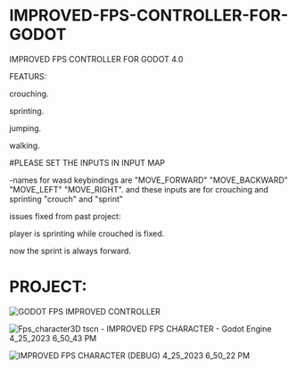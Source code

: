 # IMPROVED-FPS-CONTROLLER-FOR-GODOT
IMPROVED FPS CONTROLLER FOR GODOT 4.0


FEATURS:

crouching.

sprinting.

jumping.

walking.

#PLEASE SET THE INPUTS IN INPUT MAP 


-names for wasd keybindings are "MOVE_FORWARD" "MOVE_BACKWARD" "MOVE_LEFT" "MOVE_RIGHT". and these inputs are for crouching and sprinting "crouch" and "sprint"

issues fixed from past project:

player is sprinting while crouched is fixed.

now the sprint is always forward.



# PROJECT:
![GODOT FPS IMPROVED CONTROLLER](https://user-images.githubusercontent.com/104206467/234285687-7b4534bf-7833-482b-b541-7429d4bf64c7.png)


![Fps_character3D tscn - IMPROVED FPS CHARACTER - Godot Engine 4_25_2023 6_50_43 PM](https://user-images.githubusercontent.com/104206467/234289599-8d56016c-b2ac-42e5-8325-896e758ec1f0.png)


![IMPROVED FPS CHARACTER (DEBUG) 4_25_2023 6_50_22 PM](https://user-images.githubusercontent.com/104206467/234289748-7c53757f-ccbc-428a-a356-cd7ad9e953c6.png)
